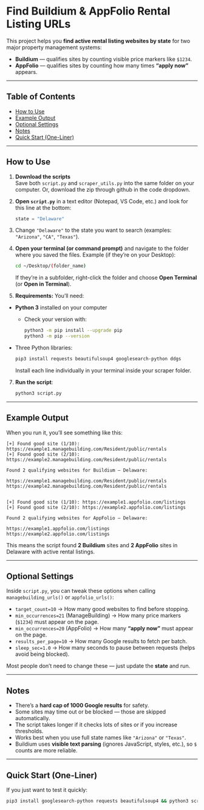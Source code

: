
# Find Buildium & AppFolio Rental Listing URLs

This project helps you **find active rental listing websites by state** for two major property management systems:

- **Buildium** — qualifies sites by counting visible price markers like `$1234`.
- **AppFolio** — qualifies sites by counting how many times **“apply now”** appears.

---

## Table of Contents

- [How to Use](#how-to-use)  
- [Example Output](#example-output)  
- [Optional Settings](#optional-settings)  
- [Notes](#notes)  
- [Quick Start (One-Liner)](#quick-start-one-liner)  


---

## How to Use

1. **Download the scripts**  
   Save both `script.py` and `scraper_utils.py` into the same folder on your computer.
   Or, download the zip through github in the code dropdown.

3. **Open `script.py`** in a text editor (Notepad, VS Code, etc.) and look for this line at the bottom:  
   ```python
   state = "Delaware"

4. Change `"Delaware"` to the state you want to search (examples: `"Arizona"`, `"CA"`, `"Texas"`).

5. **Open your terminal (or command prompt)** and navigate to the folder where you saved the files.
   Example (if they’re on your Desktop):

   ```bash
   cd ~/Desktop/(folder_name)
   ```

   If they’re in a subfolder, right-click the folder and choose **Open Terminal** (or **Open in Terminal**).

6. **Requirements:**
   You’ll need:  

- **Python 3** installed on your computer  
  - Check your version with:  
    ```bash
    python3 -m pip install --upgrade pip
    python3 -m pip --version
    ```  

- Three Python libraries:  
    ```bash
    pip3 install requests beautifulsoup4 googlesearch-python ddgs
    ```  

  Install each line individually in your terminal inside your scraper folder.

7. **Run the script**:

   ```bash
   python3 script.py
   ```

---

## Example Output

When you run it, you’ll see something like this:

```text
[+] Found good site (1/10): https://example1.managebuilding.com/Resident/public/rentals
[+] Found good site (2/10): https://example2.managebuilding.com/Resident/public/rentals

Found 2 qualifying websites for Buildium — Delaware:

https://example1.managebuilding.com/Resident/public/rentals
https://example2.managebuilding.com/Resident/public/rentals


[+] Found good site (1/10): https://example1.appfolio.com/listings
[+] Found good site (2/10): https://example2.appfolio.com/listings

Found 2 qualifying websites for AppFolio — Delaware:

https://example1.appfolio.com/listings
https://example2.appfolio.com/listings
```

This means the script found **2 Buildium** sites and **2 AppFolio** sites in Delaware with active rental listings.

---

## Optional Settings

Inside `script.py`, you can tweak these options when calling `managebuilding_urls()` or `appfolio_urls()`:

* `target_count=10` → How many good websites to find before stopping.
* `min_occurrences=21` (ManageBuilding) → How many price markers (`$1234`) must appear on the page.
* `min_occurrences=20` (AppFolio) → How many **“apply now”** must appear on the page.
* `results_per_page=10` → How many Google results to fetch per batch.
* `sleep_sec=1.0` → How many seconds to pause between requests (helps avoid being blocked).

Most people don’t need to change these — just update the **state** and run.

---

## Notes

* There’s a **hard cap of 1000 Google results** for safety.
* Some sites may time out or be blocked — those are skipped automatically.
* The script takes longer if it checks lots of sites or if you increase thresholds.
* Works best when you use full state names like `"Arizona"` or `"Texas"`.
* Buildium uses **visible text parsing** (ignores JavaScript, styles, etc.), so `$` counts are more reliable.

---

## Quick Start (One-Liner)

If you just want to test it quickly:

```bash
pip3 install googlesearch-python requests beautifulsoup4 && python3 script.py
```
